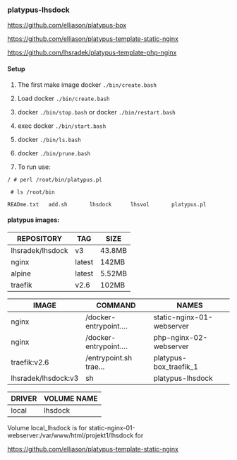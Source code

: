 
### platypus-lhsdock

https://github.com/elliason/platypus-box

https://github.com/elliason/platypus-template-static-nginx

https://github.com/lhsradek/platypus-template-php-nginx

#### Setup

1) The first make image docker ```./bin/create.bash```

2) Load docker ```./bin/create.bash```

3) docker ```./bin/stop.bash```
   or 
   docker ```./bin/restart.bash```

4) exec docker ```./bin/start.bash```

5) docker ```./bin/ls.bash```

6) docker ```./bin/prune.bash```

7) To run use:

```/ # perl /root/bin/platypus.pl```

``` # ls /root/bin```

```READme.txt   add.sh       lhsdock      lhsvol       platypus.pl```


#### platypus images:


| REPOSITORY       |  TAG      | SIZE 
| ---------------- | --------- | ----
| lhsradek/lhsdock | v3        | 43.8MB
| nginx            | latest    | 142MB
| alpine           | latest    | 5.52MB
| traefik          | v2.6      | 102MB

| IMAGE               | COMMAND   | NAMES
| ------------------- | --------- | ------
| nginx               | /docker-entrypoint.… | static-nginx-01-webserver
| nginx               | /docker-entrypoint.… | php-nginx-02-webserver
| traefik:v2.6        | /entrypoint.sh trae… | platypus-box_traefik_1
| lhsradek/lhsdock:v3 | sh                   | platypus-lhsdock

| DRIVER    | VOLUME NAME
| --------- | -----------
| local     | lhsdock

Volume local_lhsdock is for static-nginx-01-webserver:/var/www/html/projekt1/lhsdock for

https://github.com/elliason/platypus-template-static-nginx
